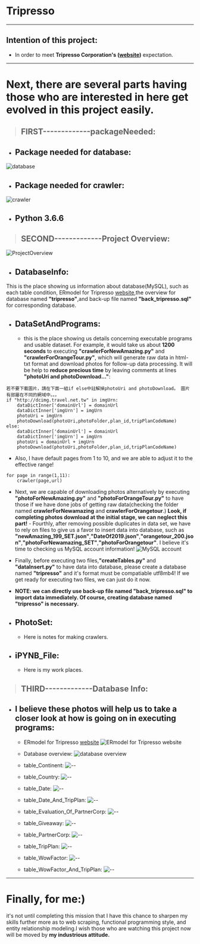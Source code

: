 
# Tripresso
------
## Intention of this project:

- In order to meet __Tripresso Corporation's ([website](https://www.tripresso.com/ "旅遊咖"))__ expectation.



---
# Next, there are several parts having those who are interested in here get evolved in this project  easily.
> ##  FIRST-------------packageNeeded:

- ## Package needed for database:
![database](https://github.com/UnCarter25le/Tripresso/blob/master/packageNeededForDatabase.png)


- ## Package needed for crawler:
![crawler](https://github.com/UnCarter25le/Tripresso/blob/master/packageNeededForCrawler.png)

- ## Python 3.6.6

> ##  SECOND-------------Project Overview: 

![ProjectOverview](https://github.com/UnCarter25le/Tripresso/blob/master/ProjectOverview.png)

- ## DatabaseInfo: 
This is the place showing us information about database(MySQL), such as each table condition, ERmodel for Tripresso [website](https://www.tripresso.com/agency/NEWAMAZE "旅遊咖x新魅力"),the overview for database named __"tripresso"__,and back-up file named __"back_tripresso.sql"__ for corresponding database.

- ## DataSetAndPrograms:
    - this is the place showing us details concerning executable programs and usable dataset. For example, it would take us about __1200 seconds__ to executing __"crawlerForNewAmazing.py"__ and __"crawlerForOrangeTour.py"__, which will generate raw data in html-txt format and download photos for follow-up data processing. It will be help to __reduce precious time__ by leaving comments at lines __"photoUri and photoDownload..."__:

```
若不要下載圖片，請在下面一組if else中註解掉photoUri and photoDownload。 圖片有部屬在不同的網域中。。。
if "http://dcimg.travel.net.tw" in imgUrn:
    dataDictInner['domainUrl'] = domainUrl
    dataDictInner['imgUrn'] = imgUrn            
    photoUri = imgUrn
    photoDownload(photoUri,photoFolder,plan_id,tripPlanCodeName)
else:
    dataDictInner['domainUrl'] = domainUrl
    dataDictInner['imgUrn'] = imgUrn                
    photoUri = domainUrl + imgUrn
    photoDownload(photoUri,photoFolder,plan_id,tripPlanCodeName)    
```

   - Also, I have default pages from 1 to 10, and we are able to adjust it to the effective range!
```
for page in range(1,11):
    crawler(page,url)
```

   - Next, we are capable of downloading photos alternatively by executing __"photoForNewAmazing.py"__ and __"photoForOrangeTour.py"__ to have those if we have done jobs of getting raw data(checking the folder named __crawlerForNewamazing__ and __crawlerForOrangetour__.) __Look, if completing photos download at the initial stage, we can neglect this part!__
    - Fourthly, after removing possible duplicates in data set, we have to rely on files to give us a favor to insert data into database, such as __"newAmazing_199_SET.json"__,__"DateOf2019.json"__,__"orangetour_200.json"__,__"photoForNewamazing_SET"__,__"photoForOrangetour"__. I believe it's time to checking us MySQL account information!
![MySQL account](https://github.com/UnCarter25le/Tripresso/blob/master/pleaseCheckAccountInfoForMySQL.png)

   - Finally, before executing two files,__"createTables.py"__ and __"dataInsert.py"__ to have data into database, please create  a database named __"tripresso"__ and it's format must be compatiable utf8mb4! If we get ready for executing two files, we can just do it now.
    
   - __NOTE: we can directly use back-up file named  "back_tripresso.sql" to import data immediately. Of course, creating database named "tripresso" is necessary.__ 

- ## PhotoSet:

    - Here is notes for making crawlers.
- ## iPYNB_File:

    - Here is my work places.
    
    
>  ## THIRD-------------Database Info: 

- ## I believe these photos will help us to take a closer look at how is going on in executing programs:

    - ERmodel for Tripresso [website](https://www.tripresso.com/agency/NEWAMAZE "旅遊咖x新魅力")
![ERmodel for Tripresso website](https://github.com/UnCarter25le/Tripresso/blob/master/DatabaseInfo/TripressoERmodel.png)

    - Database overview:
![database overview](https://github.com/UnCarter25le/Tripresso/blob/master/DatabaseInfo/databaseOverview.png)

    - table_Continent:
![--](https://github.com/UnCarter25le/Tripresso/blob/master/DatabaseInfo/table_Continent.png)
    
    - table_Country:
![--](https://github.com/UnCarter25le/Tripresso/blob/master/DatabaseInfo/table_Country.png)
    
    - table_Date:
![--](https://github.com/UnCarter25le/Tripresso/blob/master/DatabaseInfo/table_Date.png)

    - table_Date_And_TripPlan:
![--](https://github.com/UnCarter25le/Tripresso/blob/master/DatabaseInfo/table_Date_And_TripPlan.png)

    - table_Evaluation_Of_PartnerCorp:
![--](https://github.com/UnCarter25le/Tripresso/blob/master/DatabaseInfo/table_Evaluation_Of_PartnerCorp.png)

    - table_Giveaway:
![--](https://github.com/UnCarter25le/Tripresso/blob/master/DatabaseInfo/table_Giveaway.png)

    - table_PartnerCorp:
![--](https://github.com/UnCarter25le/Tripresso/blob/master/DatabaseInfo/table_PartnerCorp.png)

    - table_TripPlan:
![--](https://github.com/UnCarter25le/Tripresso/blob/master/DatabaseInfo/table_TripPlan.png)

    - table_WowFactor:
![--](https://github.com/UnCarter25le/Tripresso/blob/master/DatabaseInfo/table_WowFactor.png)

    - table_WowFactor_And_TripPlan:
![--](https://github.com/UnCarter25le/Tripresso/blob/master/DatabaseInfo/table_WowFactor_And_TripPlan.png)

 
-----


# Finally, for me:)


it's not until completing this mission that I have this chance to sharpen my skills further more as to web scraping, functional programming style, and entity relationship modeling.I wish those who are watching this project now will be moved by __my industrious attitude.__
